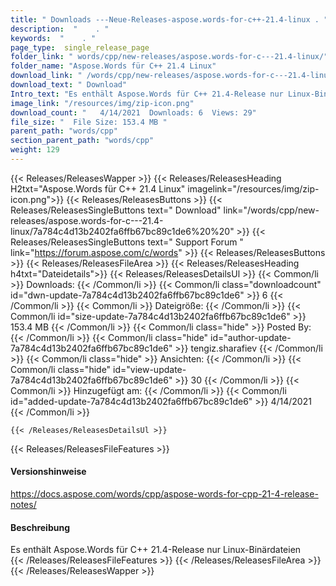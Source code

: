 ```yaml
---
title: " Downloads ---Neue-Releases-aspose.words-for-c++-21.4-linux . "
description:  "    . " 
keywords:  "    . " 
page_type:  single_release_page
folder_link: " words/cpp/new-releases/aspose.words-for-c---21.4-linux/"
folder_name: "Aspose.Words für C++ 21.4 Linux"
download_link: " /words/cpp/new-releases/aspose.words-for-c---21.4-linux/7a784c4d13b2402fa6ffb67bc89c1de6"
download_text: " Download"
Intro_text: "Es enthält Aspose.Words für C++ 21.4-Release nur Linux-Binärdateien"
image_link: "/resources/img/zip-icon.png"
download_count: "   4/14/2021  Downloads: 6  Views: 29"
file_size: "  File Size: 153.4 MB "
parent_path: "words/cpp"
section_parent_path: "words/cpp"
weight: 129
---
```


{{< Releases/ReleasesWapper >}}
  {{< Releases/ReleasesHeading H2txt="Aspose.Words für C++ 21.4 Linux" imagelink="/resources/img/zip-icon.png">}}
  {{< Releases/ReleasesButtons >}}
    {{< Releases/ReleasesSingleButtons text=" Download" link="/words/cpp/new-releases/aspose.words-for-c---21.4-linux/7a784c4d13b2402fa6ffb67bc89c1de6%20%20" >}}
    {{< Releases/ReleasesSingleButtons text=" Support Forum " link="https://forum.aspose.com/c/words" >}}
  {{< Releases/ReleasesButtons >}}
  {{< Releases/ReleasesFileArea >}}
    {{< Releases/ReleasesHeading h4txt="Dateidetails">}}
    {{< Releases/ReleasesDetailsUl >}}
            {{< Common/li >}} Downloads: {{< /Common/li >}}
      {{< Common/li class="downloadcount" id="dwn-update-7a784c4d13b2402fa6ffb67bc89c1de6" >}} 6 {{< /Common/li >}}
      {{< Common/li >}} Dateigröße: {{< /Common/li >}}
      {{< Common/li id="size-update-7a784c4d13b2402fa6ffb67bc89c1de6" >}} 153.4 MB {{< /Common/li >}} 
      {{< Common/li  class="hide" >}} Posted By: {{< /Common/li >}} 
      {{< Common/li class="hide" id="author-update-7a784c4d13b2402fa6ffb67bc89c1de6" >}} tengiz.sharafiev {{< /Common/li >}}
      {{< Common/li class="hide" >}} Ansichten: {{< /Common/li >}}
      {{< Common/li class="hide" id="view-update-7a784c4d13b2402fa6ffb67bc89c1de6" >}} 30 {{< /Common/li >}}
      {{< Common/li >}} Hinzugefügt am: {{< /Common/li >}}
      {{< Common/li id="added-update-7a784c4d13b2402fa6ffb67bc89c1de6" >}} 4/14/2021 {{< /Common/li >}} 

    {{< /Releases/ReleasesDetailsUl >}}

  {{< Releases/ReleasesFileFeatures >}}
      <h4>Versionshinweise</h4><div> <a href="https://docs.aspose.com/words/cpp/aspose-words-for-cpp-21-4-release-notes/">https://docs.aspose.com/words/cpp/aspose-words-for-cpp-21-4-release-notes/</a></div><h4> Beschreibung</h4><div class="HTMLDescription"> Es enthält Aspose.Words für C++ 21.4-Release nur Linux-Binärdateien</div>
  {{< /Releases/ReleasesFileFeatures >}}
 {{< /Releases/ReleasesFileArea >}}
{{< /Releases/ReleasesWapper >}}



